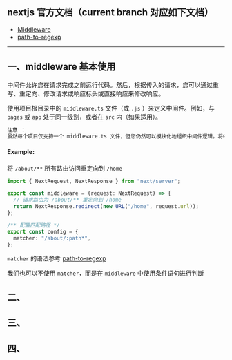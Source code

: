 ## nextjs 官方文档（current branch 对应如下文档）

- [Middleware](https://nextjs.org/docs/app/building-your-application/routing/middleware)
- [path-to-regexp](https://github.com/pillarjs/path-to-regexp)

---

## 一、middleware 基本使用

中间件允许您在请求完成之前运行代码。然后，根据传入的请求，您可以通过重写、重定向、修改请求或响应标头或直接响应来修改响应。

使用项目根目录中的 `middleware.ts` 文件（或 `.js` ）来定义中间件。例如，与 `pages` 或 `app` 处于同一级别，或者在 `src` 内（如果适用）。

```md
注意 ：
虽然每个项目仅支持一个 middleware.ts 文件，但您仍然可以模块化地组织中间件逻辑。将中间件功能分解为单独的 .ts 或 .js 文件，然后将其导入主 middleware.ts 文件。这样可以更清晰地管理路由特定的中间件，这些中间件会汇总在 middleware.ts 中以便进行集中控制。通过强制使用单个中间件文件，可以简化配置、防止潜在冲突并通过避免多个中间件层来优化性能。
```

#### Example:

将 `/about/**` 所有路由访问重定向到 `/home`

```ts
import { NextRequest, NextResponse } from "next/server";

export const middleware = (request: NextRequest) => {
  // 请求路由为 /about/** 重定向到 /home
  return NextResponse.redirect(new URL("/home", request.url));
};

/** 配置匹配路径 */
export const config = {
  matcher: "/about/:path*",
};
```

`matcher` 的语法参考 [path-to-regexp](https://github.com/pillarjs/path-to-regexp)

我们也可以不使用 `matcher`，而是在 `middleware` 中使用条件语句进行判断

## 二、

## 三、

## 四、
